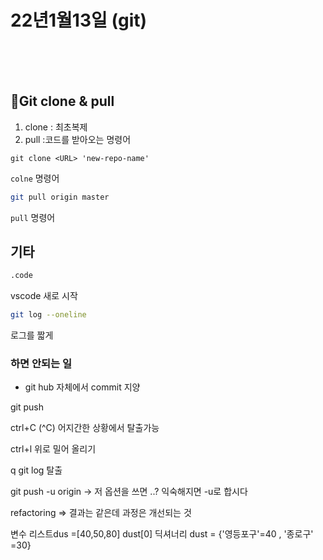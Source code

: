 # 22년1월13일 (git)

</br>
</br>
</br>

## 💫Git clone & pull 

1. clone : 최초복제
2. pull :코드를 받아오는 명령어 

```git
git clone <URL> 'new-repo-name'
```
`colne` 명령어 
```bash
git pull origin master
```
`pull` 명령어




## 기타
```bash
.code
```
vscode 새로 시작
```bash
git log --oneline
```
로그를 짧게 

### 하면 안되는 일
- git hub 자체에서 commit 지양 

git push

ctrl+C (^C)
어지간한 상황에서 탈출가능

ctrl+l 
위로 밀어 올리기 

q
git log 탈출


git push -u origin
-> 저 옵션을 쓰면 ..?
익숙해지면 -u로 합시다 


refactoring 
=> 결과는 같은데 과정은 개선되는 것




변수
리스트dus =[40,50,80] dust[0]
딕셔너리 dust = {'영등포구'=40 , '종로구' =30}
